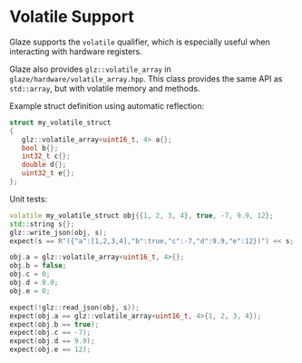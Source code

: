 # Volatile Support

Glaze supports the `volatile` qualifier, which is especially useful when interacting with hardware registers.

Glaze also provides `glz::volatile_array` in `glaze/hardware/volatile_array.hpp`. This class provides the same API as `std::array`, but with volatile memory and methods.

Example struct definition using automatic reflection:

```c++
struct my_volatile_struct
{
   glz::volatile_array<uint16_t, 4> a{};
   bool b{};
   int32_t c{};
   double d{};
   uint32_t e{};
};
```

Unit tests:

```c++
volatile my_volatile_struct obj{{1, 2, 3, 4}, true, -7, 9.9, 12};
std::string s{};
glz::write_json(obj, s);
expect(s == R"({"a":[1,2,3,4],"b":true,"c":-7,"d":9.9,"e":12})") << s;

obj.a = glz::volatile_array<uint16_t, 4>{};
obj.b = false;
obj.c = 0;
obj.d = 0.0;
obj.e = 0;

expect(!glz::read_json(obj, s));
expect(obj.a == glz::volatile_array<uint16_t, 4>{1, 2, 3, 4});
expect(obj.b == true);
expect(obj.c == -7);
expect(obj.d == 9.9);
expect(obj.e == 12);
```

